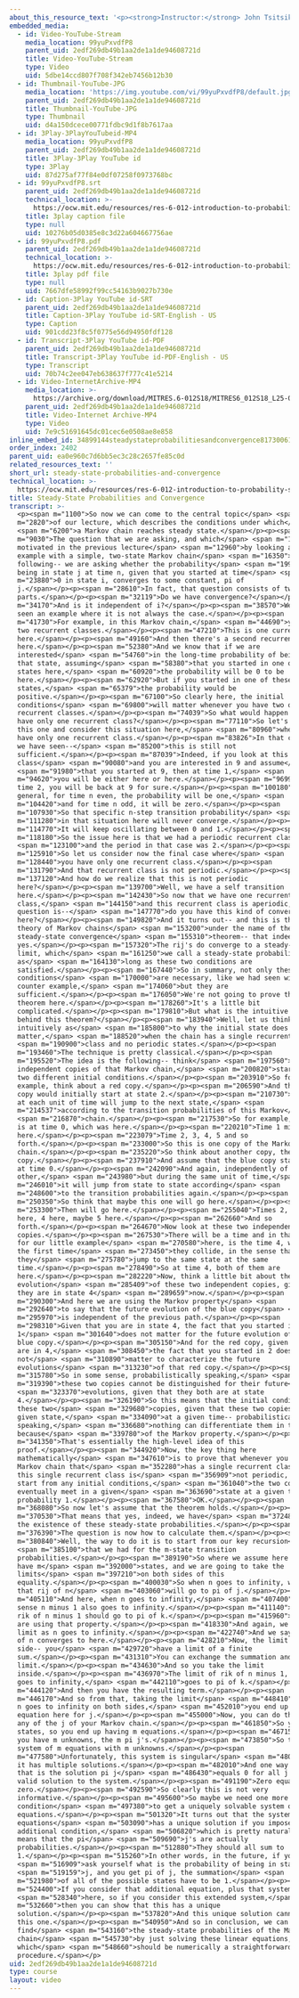 ```yaml
---
about_this_resource_text: '<p><strong>Instructor:</strong> John Tsitsiklis</p>'
embedded_media:
  - id: Video-YouTube-Stream
    media_location: 99yuPxvdfP8
    parent_uid: 2edf269db49b1aa2de1a1de94608721d
    title: Video-YouTube-Stream
    type: Video
    uid: 5dbe14ccd807f708f342eb7456b12b30
  - id: Thumbnail-YouTube-JPG
    media_location: 'https://img.youtube.com/vi/99yuPxvdfP8/default.jpg'
    parent_uid: 2edf269db49b1aa2de1a1de94608721d
    title: Thumbnail-YouTube-JPG
    type: Thumbnail
    uid: d4a150dcece00771fdbc9d1f8b7617aa
  - id: 3Play-3PlayYouTubeid-MP4
    media_location: 99yuPxvdfP8
    parent_uid: 2edf269db49b1aa2de1a1de94608721d
    title: 3Play-3Play YouTube id
    type: 3Play
    uid: 87d275af77f84e0df07258f0973768bc
  - id: 99yuPxvdfP8.srt
    parent_uid: 2edf269db49b1aa2de1a1de94608721d
    technical_location: >-
      https://ocw.mit.edu/resources/res-6-012-introduction-to-probability-spring-2018/part-iii-random-processes/steady-state-probabilities-and-convergence/99yuPxvdfP8.srt
    title: 3play caption file
    type: null
    uid: 10276b05d0385e8c3d22a604667756ae
  - id: 99yuPxvdfP8.pdf
    parent_uid: 2edf269db49b1aa2de1a1de94608721d
    technical_location: >-
      https://ocw.mit.edu/resources/res-6-012-introduction-to-probability-spring-2018/part-iii-random-processes/steady-state-probabilities-and-convergence/99yuPxvdfP8.pdf
    title: 3play pdf file
    type: null
    uid: 7667dfe58992f99cc54163b9027b730e
  - id: Caption-3Play YouTube id-SRT
    parent_uid: 2edf269db49b1aa2de1a1de94608721d
    title: Caption-3Play YouTube id-SRT-English - US
    type: Caption
    uid: 901cdd23f8c5f0775e56d94950fdf128
  - id: Transcript-3Play YouTube id-PDF
    parent_uid: 2edf269db49b1aa2de1a1de94608721d
    title: Transcript-3Play YouTube id-PDF-English - US
    type: Transcript
    uid: 70b74c2ee047eb638637f777c41e5214
  - id: Video-InternetArchive-MP4
    media_location: >-
      https://archive.org/download/MITRES.6-012S18/MITRES6_012S18_L25-07_300k.mp4
    parent_uid: 2edf269db49b1aa2de1a1de94608721d
    title: Video-Internet Archive-MP4
    type: Video
    uid: 7e9c51691645dc01cec6e0508ae8e858
inline_embed_id: 34899144steadystateprobabilitiesandconvergence81730061
order_index: 2402
parent_uid: ea0e960c7d6bb5ec3c28c2657fe85c0d
related_resources_text: ''
short_url: steady-state-probabilities-and-convergence
technical_location: >-
  https://ocw.mit.edu/resources/res-6-012-introduction-to-probability-spring-2018/part-iii-random-processes/steady-state-probabilities-and-convergence
title: Steady-State Probabilities and Convergence
transcript: >-
  <p><span m="1100">So now we can come to the central topic</span> <span
  m="2820">of our lecture, which describes the conditions under which</span>
  <span m="6200">a Markov chain reaches steady state.</span></p><p><span
  m="9030">The question that we are asking, and which</span> <span m="11230">we
  motivated in the previous lecture</span> <span m="12960">by looking at an
  example with a simple, two-state Markov chain</span> <span m="16350">is the
  following-- we are asking whether the probability</span> <span m="19930">of
  being in state j at time n, given that you started at time</span> <span
  m="23880">0 in state i, converges to some constant, pi of
  j.</span></p><p><span m="28610">In fact, that question consists of two
  parts.</span></p><p><span m="32119">Do we have convergence?</span></p><p><span
  m="34170">And is it independent of i?</span></p><p><span m="38570">We have
  seen an example where it is not always the case.</span></p><p><span
  m="41730">For example, in this Markov chain,</span> <span m="44690">you have
  two recurrent classes.</span></p><p><span m="47210">This is one current class
  here.</span></p><p><span m="49160">And then there's a second recurrent class
  here.</span></p><p><span m="52380">And we know that if we are
  interested</span> <span m="54760">in the long-time probability of being in
  that state, assuming</span> <span m="58380">that you started in one of these
  states here,</span> <span m="60920">the probability will be 0 to be
  here.</span></p><p><span m="62920">But if you started in one of these two
  states,</span> <span m="65379">the probability would be
  positive.</span></p><p><span m="67100">So clearly here, the initial
  conditions</span> <span m="69800">will matter whenever you have two or more
  recurrent classes.</span></p><p><span m="74039">So what would happen if you
  have only one recurrent class?</span></p><p><span m="77110">So let's remove
  this one and consider this situation here,</span> <span m="80960">where you
  have only one recurrent class.</span></p><p><span m="83826">In that case, what
  we have seen--</span> <span m="85200">this is still not
  sufficient.</span></p><p><span m="87039">Indeed, if you look at this recurrent
  class</span> <span m="90080">and you are interested in 9 and assume</span>
  <span m="91980">that you started at 9, then at time 1,</span> <span
  m="94620">you will be either here or here.</span></p><p><span m="96990">And at
  time 2, you will be back at 9 for sure.</span></p><p><span m="100180">And in
  general, for time n even, the probability will be one,</span> <span
  m="104420">and for time n odd, it will be zero.</span></p><p><span
  m="107930">So that specific n-step transition probability</span> <span
  m="111280">in that situation here will never converge.</span></p><p><span
  m="114770">It will keep oscillating between 0 and 1.</span></p><p><span
  m="118180">So the issue here is that we had a periodic recurrent class,</span>
  <span m="123100">and the period in that case was 2.</span></p><p><span
  m="125910">So let us consider now the final case where</span> <span
  m="128440">you have only one recurrent class.</span></p><p><span
  m="131790">And that recurrent class is not periodic.</span></p><p><span
  m="137120">And how do we realize that this is not periodic
  here?</span></p><p><span m="139700">Well, we have a self transition
  here.</span></p><p><span m="142430">So now that we have one recurrent
  class,</span> <span m="144150">and this recurrent class is aperiodic, the
  question is--</span> <span m="147770">do you have this kind of convergence
  here?</span></p><p><span m="149820">And it turns out-- and this is the big
  theory of Markov chains</span> <span m="153200">under the name of the
  steady-state convergence</span> <span m="155310">theorem-- that indeed,
  yes.</span></p><p><span m="157320">The rij's do converge to a steady-state
  limit, which</span> <span m="161250">we call a steady-state probability
  as</span> <span m="164130">long as these two conditions are
  satisfied.</span></p><p><span m="167440">So in summary, not only these two
  conditions</span> <span m="170000">are necessary, like we had seen with our
  counter example,</span> <span m="174060">but they are
  sufficient.</span></p><p><span m="176050">We're not going to prove this
  theorem here.</span></p><p><span m="178260">It's a little bit
  complicated.</span></p><p><span m="179810">But what is the intuitive idea
  behind this theorem?</span></p><p><span m="183940">Well, let us think
  intuitively as</span> <span m="185800">to why the initial state does not
  matter,</span> <span m="188520">when the chain has a single recurrent</span>
  <span m="190900">class and no periodic states.</span></p><p><span
  m="193460">The technique is pretty classical.</span></p><p><span
  m="195520">The idea is the following-- think</span> <span m="197560">about two
  independent copies of that Markov chain,</span> <span m="200820">starting at
  two different initial conditions.</span></p><p><span m="203910">So for
  example, think about a red copy.</span></p><p><span m="206590">And the red
  copy would initially start at state 2.</span></p><p><span m="210730">And then
  at each unit of time will jump to the next state,</span> <span
  m="214537">according to the transition probabilities of this Markov</span>
  <span m="216870">chain.</span></p><p><span m="217530">So for example, so this
  is at time 0, which was here.</span></p><p><span m="220210">Time 1 might come
  here.</span></p><p><span m="223079">Time 2, 3, 4, 5 and so
  forth.</span></p><p><span m="233000">So this is one copy of the Markov
  chain.</span></p><p><span m="235220">So think about another copy, the blue
  copy.</span></p><p><span m="237910">And assume that the blue copy started here
  at time 0.</span></p><p><span m="242090">And again, independently of the
  other,</span> <span m="243980">but during the same unit of time,</span> <span
  m="246010">it will jump from state to state according</span> <span
  m="248600">to the transition probabilities again.</span></p><p><span
  m="250350">So think that maybe this one will go here.</span></p><p><span
  m="253300">Then will go here.</span></p><p><span m="255040">Times 2, 3 will be
  here, 4 here, maybe 5 here.</span></p><p><span m="262660">And so
  forth.</span></p><p><span m="264670">Now look at these two independent
  copies.</span></p><p><span m="267530">There will be a time and in that case,
  for our little example</span> <span m="270580">here, is the time 4, where for
  the first time</span> <span m="273450">they collide, in the sense that
  they</span> <span m="275780">jump to the same state at the same
  time.</span></p><p><span m="278490">So at time 4, both of them are
  here.</span></p><p><span m="282220">Now, think a little bit about the future
  evolution</span> <span m="285409">of these two independent copies, given that
  they are in state 4</span> <span m="289659">now.</span></p><p><span
  m="290300">And here we are using the Markov property</span> <span
  m="292640">to say that the future evolution of the blue copy</span> <span
  m="295970">is independent of the previous path.</span></p><p><span
  m="298310">Given that you are in state 4, the fact that you started in
  1</span> <span m="301640">does not matter for the future evolution of that
  blue copy.</span></p><p><span m="305150">And for the red copy, given that you
  are in 4,</span> <span m="308450">the fact that you started in 2 does
  not</span> <span m="310890">matter to characterize the future
  evolutions</span> <span m="313230">of that red copy.</span></p><p><span
  m="315780">So in some sense, probabilistically speaking,</span> <span
  m="319390">these two copies cannot be distinguished for their future</span>
  <span m="323370">evolutions, given that they both are at state
  4.</span></p><p><span m="326190">So this means that the initial conditions for
  these two</span> <span m="329680">copies, given that these two copies met at a
  given state,</span> <span m="334090">at a given time-- probabilistically
  speaking,</span> <span m="336680">nothing can differentiate them in the future
  because</span> <span m="339780">of the Markov property.</span></p><p><span
  m="341350">That's essentially the high-level idea of this
  proof.</span></p><p><span m="344920">Now, the key thing here
  mathematically</span> <span m="347610">is to prove that whenever you have a
  Markov chain that</span> <span m="352280">has a single recurrent class and
  this single recurrent class is</span> <span m="356909">not periodic, and you
  start from any initial conditions,</span> <span m="361040">the two copies will
  eventually meet in a given</span> <span m="363690">state at a given time with
  probability 1.</span></p><p><span m="367580">OK.</span></p><p><span
  m="368080">So now let's assume that the theorem holds.</span></p><p><span
  m="370530">That means that yes, indeed, we have</span> <span m="372480">proved
  the existence of these steady-state probabilities.</span></p><p><span
  m="376390">The question is now how to calculate them.</span></p><p><span
  m="380840">Well, the way to do it is to start from our key recursion</span>
  <span m="385100">that we had for the m-state transition
  probabilities.</span></p><p><span m="389190">So where we assume here that we
  have m</span> <span m="392000">states, and we are going to take the
  limits</span> <span m="397210">on both sides of this
  equality.</span></p><p><span m="400030">So when n goes to infinity, we know
  that rij of n</span> <span m="403060">will go to pi of j.</span></p><p><span
  m="405110">And here, when n goes to infinity,</span> <span m="407400">in some
  sense n minus 1 also goes to infinity.</span></p><p><span m="411140">And so
  rik of n minus 1 should go to pi of k.</span></p><p><span m="415960">And so we
  are using that property.</span></p><p><span m="418330">And again, we take the
  limit as n goes to infinity.</span></p><p><span m="422740">And we say that rij
  of n converges to here.</span></p><p><span m="428210">Now, the limit on this
  side-- you</span> <span m="429720">have a limit of a finite
  sum.</span></p><p><span m="431310">You can exchange the summation and the
  limit.</span></p><p><span m="434630">And so you take the limit
  inside.</span></p><p><span m="436970">The limit of rik of n minus 1, when n
  goes to infinity,</span> <span m="442110">goes to pi of k.</span></p><p><span
  m="444120">And then you have the resulting term.</span></p><p><span
  m="446170">And so from that, taking the limit</span> <span m="448410">again as
  n goes to infinity on both sides,</span> <span m="452010">you end up with this
  equation here for j.</span></p><p><span m="455000">Now, you can do that for
  any of the j of your Markov chain.</span></p><p><span m="461850">So you have m
  states, so you end up having m equations.</span></p><p><span m="467150">And
  you have m unknowns, the m pi j's.</span></p><p><span m="473850">So this is a
  system of m equations with m unknowns.</span></p><p><span
  m="477580">Unfortunately, this system is singular</span> <span m="480240">and
  it has multiple solutions.</span></p><p><span m="482010">And one way to see
  that is the solution pi j</span> <span m="486430">equals 0 for all j is a
  valid solution to the system.</span></p><p><span m="491190">Zero equals
  zero.</span></p><p><span m="492590">So clearly this is not very
  informative.</span></p><p><span m="495600">So maybe we need one more
  condition</span> <span m="497380">to get a uniquely solvable system of linear
  equations.</span></p><p><span m="501320">It turns out that the system of
  equations</span> <span m="503090">has a unique solution if you impose an
  additional condition,</span> <span m="506820">which is pretty natural, which
  means that the pi</span> <span m="509690">j's are actually
  probabilities.</span></p><p><span m="512880">They should all sum to
  1.</span></p><p><span m="515260">In other words, in the future, if you</span>
  <span m="516909">ask yourself what is the probability of being in state</span>
  <span m="519159">j, and you get pi of j, the summation</span> <span
  m="521980">of all of the possible states have to be 1.</span></p><p><span
  m="524400">If you consider that additional equation, plus that system</span>
  <span m="528340">here, so if you consider this extended system,</span> <span
  m="532660">then you can show that this has a unique
  solution.</span></p><p><span m="537820">And this unique solution cannot be
  this one.</span></p><p><span m="540950">And so in conclusion, we can
  find</span> <span m="543160">the steady-state probabilities of the Markov
  chain</span> <span m="545730">by just solving these linear equations,
  which</span> <span m="548660">should be numerically a straightforward
  procedure.</span></p>
uid: 2edf269db49b1aa2de1a1de94608721d
type: course
layout: video
---
```

